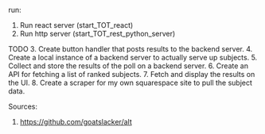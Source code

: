 run:
1. Run react server (start_TOT_react)
2. Run http server (start_TOT_rest_python_server)

TODO
3. Create button handler that posts results to the backend server. 
4. Create a local instance of a backend server to actually serve up subjects.
5. Collect and store the results of the poll on a backend server.
6. Create an API for fetching a list of ranked subjects.
7. Fetch and display the results on the UI.
8. Create a scraper for my own squarespace site to pull the subject data.

Sources:
1. https://github.com/goatslacker/alt